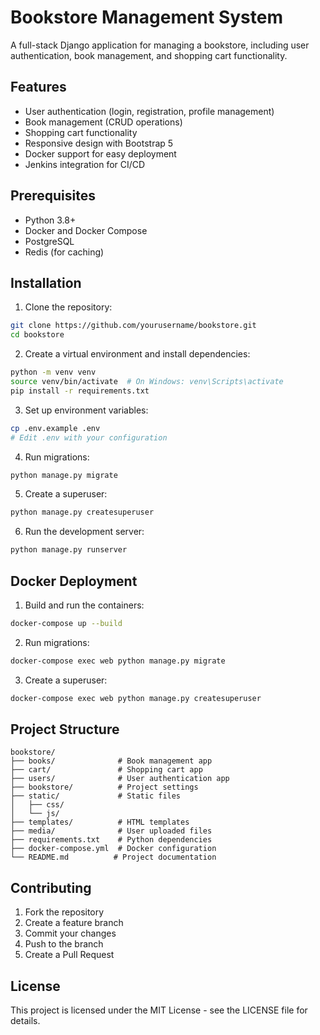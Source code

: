# Bookstore Management System

A full-stack Django application for managing a bookstore, including user authentication, book management, and shopping cart functionality.

## Features

- User authentication (login, registration, profile management)
- Book management (CRUD operations)
- Shopping cart functionality
- Responsive design with Bootstrap 5
- Docker support for easy deployment
- Jenkins integration for CI/CD

## Prerequisites

- Python 3.8+
- Docker and Docker Compose
- PostgreSQL
- Redis (for caching)

## Installation

1. Clone the repository:
```bash
git clone https://github.com/yourusername/bookstore.git
cd bookstore
```

2. Create a virtual environment and install dependencies:
```bash
python -m venv venv
source venv/bin/activate  # On Windows: venv\Scripts\activate
pip install -r requirements.txt
```

3. Set up environment variables:
```bash
cp .env.example .env
# Edit .env with your configuration
```

4. Run migrations:
```bash
python manage.py migrate
```

5. Create a superuser:
```bash
python manage.py createsuperuser
```

6. Run the development server:
```bash
python manage.py runserver
```

## Docker Deployment

1. Build and run the containers:
```bash
docker-compose up --build
```

2. Run migrations:
```bash
docker-compose exec web python manage.py migrate
```

3. Create a superuser:
```bash
docker-compose exec web python manage.py createsuperuser
```

## Project Structure

```
bookstore/
├── books/              # Book management app
├── cart/               # Shopping cart app
├── users/              # User authentication app
├── bookstore/          # Project settings
├── static/             # Static files
│   ├── css/
│   └── js/
├── templates/          # HTML templates
├── media/              # User uploaded files
├── requirements.txt    # Python dependencies
├── docker-compose.yml  # Docker configuration
└── README.md          # Project documentation
```

## Contributing

1. Fork the repository
2. Create a feature branch
3. Commit your changes
4. Push to the branch
5. Create a Pull Request

## License

This project is licensed under the MIT License - see the LICENSE file for details. 